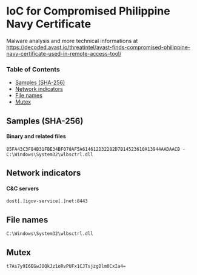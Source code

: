 # IoC for Compromised Philippine Navy Certificate

Malware analysis and more technical informations at <https://decoded.avast.io/threatintel/avast-finds-compromised-philippine-navy-certificate-used-in-remote-access-tool/>


### Table of Contents
* [Samples (SHA-256)](#samples-sha-256)
* [Network indicators](#network-indicators)
* [File names](#file-names)
* [Mutex](#mutex)


## Samples (SHA-256)
#### Binary and related files
```
85FA43C3F84B31FBE34BF078AF5A614612D32282D7B14523610A13944AADAACB - C:\Windows\System32\wlbsctrl.dll
```


## Network indicators
#### C&C servers
```
dost[.]igov-service[.]net:8443
```


## File names
```
C:\Windows\System32\wlbsctrl.dll
```

## Mutex
```
t7As7y9I6EGwJOQkJz1oRvPUFx1CJTsjzgDlm0CxIa4=
```
